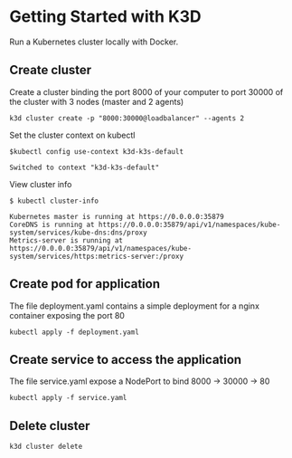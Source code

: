 # Getting Started with K3D

Run a Kubernetes cluster locally with Docker.

## Create cluster

Create a cluster binding the port 8000 of your computer to port 30000 of the cluster with 3 nodes (master and 2 agents)

```
k3d cluster create -p "8000:30000@loadbalancer" --agents 2
```

Set the cluster context on kubectl

```
$kubectl config use-context k3d-k3s-default

Switched to context "k3d-k3s-default"
```

View cluster info

```
$ kubectl cluster-info

Kubernetes master is running at https://0.0.0.0:35879
CoreDNS is running at https://0.0.0.0:35879/api/v1/namespaces/kube-system/services/kube-dns:dns/proxy
Metrics-server is running at https://0.0.0.0:35879/api/v1/namespaces/kube-system/services/https:metrics-server:/proxy
```
## Create pod for application

The file deployment.yaml contains a simple deployment for a nginx container exposing the port 80

```
kubectl apply -f deployment.yaml
```

## Create service to access the application

The file service.yaml expose a NodePort to bind 8000 -> 30000 -> 80

```
kubectl apply -f service.yaml
```

## Delete cluster

```
k3d cluster delete
```